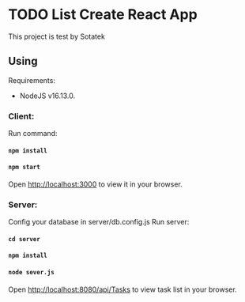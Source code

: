 # TODO List Create React App
This project is test by Sotatek
## Using

Requirements:
* NodeJS  v16.13.0.
### Client:
Run command:
#### `npm install`
#### `npm start`

Open [http://localhost:3000](http://localhost:3000) to view it in your browser.

### Server:
Config your database in server/db.config.js 
Run server:
#### `cd server`
#### `npm install`
#### `node sever.js`

Open [http://localhost:8080/api/Tasks](http://localhost:8080/api/Tasks) to view task list in your browser.
